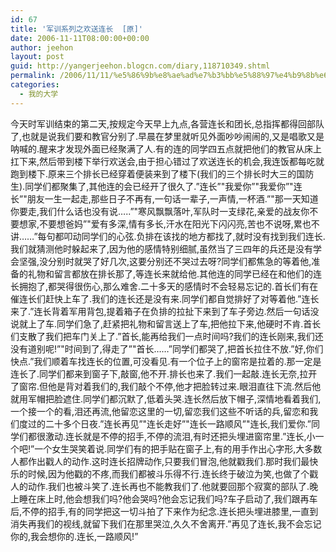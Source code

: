 ```yaml
---
id: 67
title: '军训系列之欢送连长  [原]'
date: 2006-11-11T08:00:00+00:00
author: jeehon
layout: post
guid: http://yangerjeehon.blogcn.com/diary,118710349.shtml
permalink: /2006/11/11/%e5%86%9b%e8%ae%ad%e7%b3%bb%e5%88%97%e4%b9%8b%e6%ac%a2%e9%80%81%e8%bf%9e%e9%95%bf-%e5%8e%9f/
categories:
  - 我的大学
---
```

今天时军训结束的第二天,按规定今天早上九点,各营连长和团长,总指挥都得回部队了,也就是说我们要和教官分别了.早晨在梦里就听见外面吵吵闹闹的,又是唱歌又是呐喊的.醒来才发现外面已经聚满了人.有的连的同学四五点就把他们的教官从床上扛下来,然后带到楼下举行欢送会,由于担心错过了欢送连长的机会,我连饭都每吃就跑到楼下.原来三个排长已经穿着便装来到了楼下(我们的三个排长时大三的国防生).同学们都聚集了,其他连的会已经开了很久了.&#8221;连长&#8221;"我爱你&#8221;"我爱你&#8221;"连长&#8221;"朋友一生一起走,那些日子不再有,一句话一辈子,一声情,一杯酒.&#8221;"那一天知道你要走,我们什么话也没有说&#8230;..&#8221;"寒风飘飘落叶,军队时一支绿花,亲爱的战友你不要想家,不要想爸妈&#8221;"爱有多深,情有多长,汗水在阳光下闪闪亮,苦也不说呀,累也不讲&#8230;&#8230;&#8221;每句都叩动同学们的心弦.负排在该找的地方都找了,就时没有找到我们连长.我们就猜测他时躲起来了,因为他的感情特别细腻,虽然当了三四年的兵还是没有学会坚强,没分别时就哭了好几次,这要分别还不哭过去呀?同学们都焦急的等着他,准备的礼物和留言都放在排长那了,等连长来就给他.其他连的同学已经在和他们的连长拥抱了,都哭得很伤心,那么难舍.二十多天的感情时不会轻易忘记的.首长们有在催连长们赶快上车了.我们的连长还是没有来.同学们都自觉排好了对等着他.&#8221;连长来了.&#8221;连长背着军用背包,提着箱子在负排的拉扯下来到了车子旁边.然后一句话没说就上了车.同学们急了,赶紧把礼物和留言送上了车,把他拉下来,他硬时不肯.首长们支散了我们把车门关上了.&#8221;首长,能再给我们一点时间吗?我们的连长刚来,我们还没有道别呢!&#8221;"时间到了,得走了&#8221;"首长&#8230;&#8230;&#8221;同学们都哭了,把首长拉住不放.&#8221;好,你们快点.&#8221;我们顺着车找连长的位置,可没看见.有一个位子上的窗帘是拉着的.那一定是连长了.同学们都来到窗子下,敲窗,他不开.排长也来了.我们一起敲.连长无奈,拉开了窗帘.但他是背对着我们的,我们敲个不停,他才把脸转过来.眼泪直往下流.然后他就用军帽把脸遮住.同学们都沉默了,低着头哭.连长然后放下帽子,深情地看着我们,一个接一个的看,泪还再流,他留恋这里的一切,留恋我们这些不听话的兵,留恋和我们度过的二十多个日夜.&#8221;连长再见&#8221;"连长走好&#8221;"连长一路顺风&#8221;"连长,我们爱你.&#8221;同学们都很激动.连长就是不停的招手,不停的流泪,有时还把头埋进窗帘里.&#8221;连长,小一个吧!&#8221;一个女生哭笑着说.同学们有的把手贴在窗子上,有的用手作出心字形,大多数人都作出戳人的动作.这时连长招牌动作,只要我们冒泡,他就戳我们.那时我们最快乐的时候,因为他戳的不疼,而我们都被斗乐得不行.连长终于破泣为笑,也做了个戳人的动作.我们也被斗笑了.连长再也不能教我们了.他就要回那个寂寞的部队了.晚上睡在床上时,他会想我们吗?他会哭吗?他会忘记我们吗?车子启动了,我们跟再车后,不停的招手,有的同学把这一切斗拍了下来作为纪念.连长把头埋进膝里,一直到消失再我们的视线,就留下我们在那里哭泣,久久不舍离开.&#8221;再见了连长,我不会忘记你的,我会想你的.连长,一路顺风!&#8221;